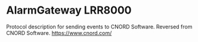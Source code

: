 # AlarmGateway LRR8000
Protocol description for sending events to CNORD Software. Reversed from CNORD Software.
https://www.cnord.com/
